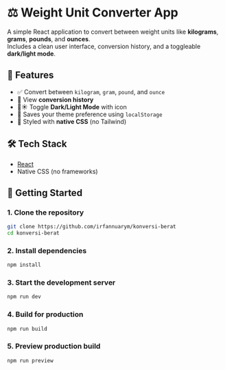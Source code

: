# ⚖️ Weight Unit Converter App

A simple React application to convert between weight units like **kilograms**, **grams**, **pounds**, and **ounces**.  
Includes a clean user interface, conversion history, and a toggleable **dark/light mode**.

## 🌟 Features

- ✅ Convert between `kilogram`, `gram`, `pound`, and `ounce`
- 📜 View **conversion history**
- 🌙☀️ Toggle **Dark/Light Mode** with icon
- 💾 Saves your theme preference using `localStorage`
- 🎨 Styled with **native CSS** (no Tailwind)

## 🛠️ Tech Stack

- [React](https://react.dev/)
- Native CSS (no frameworks)

## 🚀 Getting Started

### 1. Clone the repository

```bash
git clone https://github.com/irfannuarym/konversi-berat
cd konversi-berat
```

### 2. Install dependencies

```bash
npm install
```

### 3. Start the development server

```bash
npm run dev
```

### 4. Build for production

```bash
npm run build
```

### 5. Preview production build

```bash
npm run preview
```